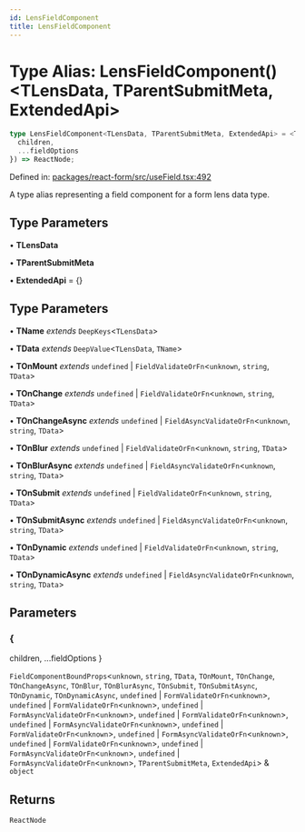```yaml
---
id: LensFieldComponent
title: LensFieldComponent
---
```


<!-- DO NOT EDIT: this page is autogenerated from the type comments -->

# Type Alias: LensFieldComponent()\<TLensData, TParentSubmitMeta, ExtendedApi\>

```ts
type LensFieldComponent<TLensData, TParentSubmitMeta, ExtendedApi> = <TName, TData, TOnMount, TOnChange, TOnChangeAsync, TOnBlur, TOnBlurAsync, TOnSubmit, TOnSubmitAsync, TOnDynamic, TOnDynamicAsync>({
  children,
  ...fieldOptions
}) => ReactNode;
```

Defined in: [packages/react-form/src/useField.tsx:492](https://github.com/TanStack/form/blob/main/packages/react-form/src/useField.tsx#L492)

A type alias representing a field component for a form lens data type.

## Type Parameters

• **TLensData**

• **TParentSubmitMeta**

• **ExtendedApi** = \{\}

## Type Parameters

• **TName** *extends* `DeepKeys`\<`TLensData`\>

• **TData** *extends* `DeepValue`\<`TLensData`, `TName`\>

• **TOnMount** *extends* `undefined` \| `FieldValidateOrFn`\<`unknown`, `string`, `TData`\>

• **TOnChange** *extends* `undefined` \| `FieldValidateOrFn`\<`unknown`, `string`, `TData`\>

• **TOnChangeAsync** *extends* `undefined` \| `FieldAsyncValidateOrFn`\<`unknown`, `string`, `TData`\>

• **TOnBlur** *extends* `undefined` \| `FieldValidateOrFn`\<`unknown`, `string`, `TData`\>

• **TOnBlurAsync** *extends* `undefined` \| `FieldAsyncValidateOrFn`\<`unknown`, `string`, `TData`\>

• **TOnSubmit** *extends* `undefined` \| `FieldValidateOrFn`\<`unknown`, `string`, `TData`\>

• **TOnSubmitAsync** *extends* `undefined` \| `FieldAsyncValidateOrFn`\<`unknown`, `string`, `TData`\>

• **TOnDynamic** *extends* `undefined` \| `FieldValidateOrFn`\<`unknown`, `string`, `TData`\>

• **TOnDynamicAsync** *extends* `undefined` \| `FieldAsyncValidateOrFn`\<`unknown`, `string`, `TData`\>

## Parameters

### \{
  children,
  ...fieldOptions
\}

`FieldComponentBoundProps`\<`unknown`, `string`, `TData`, `TOnMount`, `TOnChange`, `TOnChangeAsync`, `TOnBlur`, `TOnBlurAsync`, `TOnSubmit`, `TOnSubmitAsync`, `TOnDynamic`, `TOnDynamicAsync`, `undefined` \| `FormValidateOrFn`\<`unknown`\>, `undefined` \| `FormValidateOrFn`\<`unknown`\>, `undefined` \| `FormAsyncValidateOrFn`\<`unknown`\>, `undefined` \| `FormValidateOrFn`\<`unknown`\>, `undefined` \| `FormAsyncValidateOrFn`\<`unknown`\>, `undefined` \| `FormValidateOrFn`\<`unknown`\>, `undefined` \| `FormAsyncValidateOrFn`\<`unknown`\>, `undefined` \| `FormValidateOrFn`\<`unknown`\>, `undefined` \| `FormAsyncValidateOrFn`\<`unknown`\>, `undefined` \| `FormAsyncValidateOrFn`\<`unknown`\>, `TParentSubmitMeta`, `ExtendedApi`\> & `object`

## Returns

`ReactNode`

